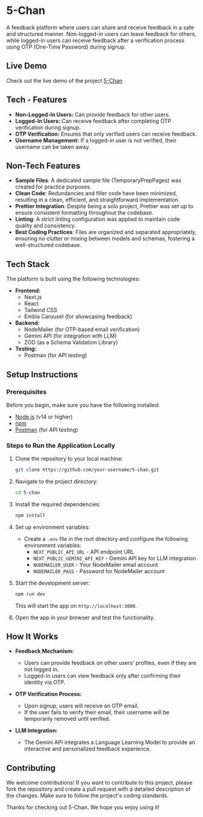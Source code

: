 # 5-Chan

A feedback platform where users can share and receive feedback in a safe and structured manner. Non-logged-in users can leave feedback for others, while logged-in users can receive feedback after a verification process using OTP (One-Time Password) during signup.

## Live Demo
Check out the live demo of the project [5-Chan](https://5-chan-shardendu-mishra.vercel.app)

## Tech - Features
- **Non-Logged-In Users:** Can provide feedback for other users.
- **Logged-In Users:** Can receive feedback after completing OTP verification during signup.
- **OTP Verification:** Ensures that only verified users can receive feedback.
- **Username Management:** If a logged-in user is not verified, their username can be taken away.

## Non-Tech Features
- **Sample Files**: A dedicated sample file (TemporaryPrepPages) was created for practice purposes.
- **Clean Code**: Redundancies and filler code have been minimized, resulting in a clean, efficient, and straightforward implementation.
- **Prettier Integration**: Despite being a solo project, Prettier was set up to ensure consistent formatting throughout the codebase.
- **Linting**: A strict linting configuration was applied to maintain code quality and consistency.
- **Best Coding Practices**: Files are organized and separated appropriately, ensuring no clutter or mixing between models and schemas, fostering a well-structured codebase.

  
## Tech Stack
The platform is built using the following technologies:
- **Frontend:** 
  - Next.js
  - React
  - Tailwind CSS
  - Embla Carousel (for showcasing feedback)
- **Backend:**
  - NodeMailer (for OTP-based email verification)
  - Gemini API (for integration with LLM)
  - ZOD (as a Schema Validation Library)
- **Testing:**
  - Postman (for API testing)

## Setup Instructions

### Prerequisites
Before you begin, make sure you have the following installed:
- [Node.js](https://nodejs.org/) (v14 or higher)
- [npm](https://www.npmjs.com/)
- [Postman](https://www.postman.com/) (for API testing)
  
### Steps to Run the Application Locally

1. Clone the repository to your local machine:

   ```bash
   git clone https://github.com/your-username/5-chan.git
   ```

2. Navigate to the project directory:

   ```bash
   cd 5-chan
   ```

3. Install the required dependencies:

   ```bash
   npm install
   ```

4. Set up environment variables:
   - Create a `.env` file in the root directory and configure the following environment variables:
     - `NEXT_PUBLIC_API_URL` - API endpoint URL
     - `NEXT_PUBLIC_GEMINI_API_KEY` - Gemini API key for LLM integration
     - `NODEMAILER_USER` - Your NodeMailer email account
     - `NODEMAILER_PASS` - Password for NodeMailer account

5. Start the development server:

   ```bash
   npm run dev
   ```

   This will start the app on `http://localhost:3000`.

6. Open the app in your browser and test the functionality.

## How It Works

- **Feedback Mechanism:** 
  - Users can provide feedback on other users' profiles, even if they are not logged in.
  - Logged-in users can view feedback only after confirming their identity via OTP.

- **OTP Verification Process:**
  - Upon signup, users will receive an OTP email.
  - If the user fails to verify their email, their username will be temporarily removed until verified.

- **LLM Integration:** 
  - The Gemini API integrates a Language Learning Model to provide an interactive and personalized feedback experience.

## Contributing

We welcome contributions! If you want to contribute to this project, please fork the repository and create a pull request with a detailed description of the changes. Make sure to follow the project's coding standards.


Thanks for checking out 5-Chan. We hope you enjoy using it!
